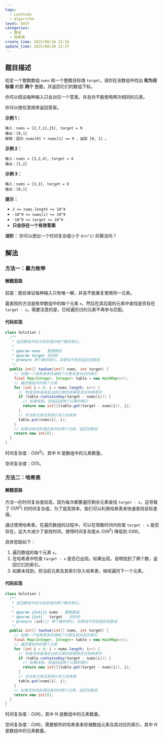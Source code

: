 ```yaml
---
tags:
  - LeetCode
  - Algorithm
level: EASY
categories:
  - 数组
  - 哈希表
create_time: 2025/08/16 22:18
update_time: 2025/08/30 23:37
---
```


## 题目描述

给定一个整数数组 `nums` 和一个整数目标值 `target`，请你在该数组中找出 **和为目标值** 的那 **两个** 整数，并返回它们的数组下标。

你可以假设每种输入只会对应一个答案，并且你不能使用两次相同的元素。

你可以按任意顺序返回答案。

**示例 1：**

```text
输入：nums = [2,7,11,15], target = 9
输出：[0,1]
解释：因为 nums[0] + nums[1] == 9 ，返回 [0, 1] 。
```

**示例 2：**

```text
输入：nums = [3,2,4], target = 6
输出：[1,2]
```

**示例 3：**

```text
输入：nums = [3,3], target = 6
输出：[0,1]
```

**提示：**

- `2 <= nums.length <= 10^4`
- `-10^9 <= nums[i] <= 10^9`
- `-10^9 <= target <= 10^9`
- **只会存在一个有效答案**

**进阶：**
你可以想出一个时间复杂度小于 `O(n^2)` 的算法吗？

## 解法

### 方法一：暴力枚举

#### 解题思路

前提：题目保证每种输入只有唯一解，并且不能重复使用同一元素。

最直观的方法是枚举数组中的每个元素 `x`，然后在其后面的元素中查找是否存在 `target - x`。需要注意的是，已经遍历过的元素不再参与匹配。

#### 代码实现

```java
class Solution {  
  /**  
   * 返回数组中和为目标值的两个数的索引。  
   *  
   * @param nums   整数数组  
   * @param target 目标和  
   * @return 两个数的索引，如果找不到则返回空数组  
   */  
  public int[] twoSum(int[] nums, int target) {  
    // 创建一个哈希表来存储每个元素及其对应的索引  
    final Map<Integer, Integer> table = new HashMap<>();  
    // 遍历数组中的每个元素  
    for (int i = 0; i < nums.length; i++) {  
      // 检查目标值减去当前元素的结果是否在哈希表中  
      if (table.containsKey(target - nums[i])) {  
        // 如果找到，则返回这两个元素的索引  
        return new int[]{table.get(target - nums[i]), i};  
      }  
      // 将当前元素及其索引存入哈希表  
      table.put(nums[i], i);  
    }  
    // 如果没有找到满足条件的两个元素，返回空数组  
    return new int[0];  
  }  
}
```

时间复杂度：$O(N^2)$，其中 $N$ 是数组中的元素数量。

空间复杂度：$O(1)$。

### 方法二：哈希表

#### 解题思路

方法一的时间复杂度较高，因为每次都要遍历剩余元素查找 `target - x`，这导致了 $O(N^2)$ 的时间复杂度。为了提高效率，我们可以利用哈希表来快速查找目标差值。

通过使用哈希表，在遍历数组的过程中，可以在常数时间内检查 `target - x` 是否存在。这大大减少了查找时间，使得时间复杂度从 $O(N^2)$ 降低到 $O(N)$。

具体思路如下：
1. 遍历数组的每个元素 `x`。
2. 在哈希表中检查 `target - x` 是否已出现。如果出现，说明找到了两个数，返回它们的索引。
3. 如果未找到，将当前元素及其索引存入哈希表，继续遍历下一个元素。

#### 代码实现

```java
class Solution {  
  /**  
   * 返回数组中和为目标值的两个数的索引。  
   *  
   * @param {int[]} nums - 整数数组  
   * @param {int}   target - 目标和  
   * @return {int[]} 两个数的索引，如果找不到则返回空数组  
   */  
  public int[] twoSum(int[] nums, int target) {  
    // 创建一个哈希表来存储每个元素及其对应的索引  
    final Map<Integer, Integer> table = new HashMap<>();  
    // 遍历数组中的每个元素  
    for (int i = 0; i < nums.length; i++) {  
      // 检查目标值减去当前元素的结果是否在哈希表中  
      if (table.containsKey(target - nums[i])) {  
        // 如果找到，则返回这两个元素的索引  
        return new int[]{table.get(target - nums[i]), i};  
      }  
      // 将当前元素及其索引存入哈希表  
      table.put(nums[i], i);  
    }  
    // 如果没有找到满足条件的两个元素，返回空数组  
    return new int[0];  
  }  
}
```

时间复杂度：$O(N)$，其中 $N$ 是数组中的元素数量。

空间复杂度：$O(N)$，需要额外的哈希表来存储数组元素及其对应的索引，其中 $N$ 是数组中的元素数量。
